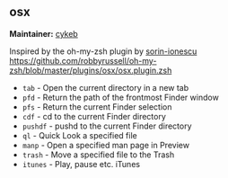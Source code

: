 osx
---

**Maintainer:** [cykeb](https://github.com/CYKEB)

Inspired by the oh-my-zsh plugin by [sorin-ionescu](https://github.com/sorin-ionescu)
https://github.com/robbyrussell/oh-my-zsh/blob/master/plugins/osx/osx.plugin.zsh

- `tab` - Open the current directory in a new tab
- `pfd` - Return the path of the frontmost Finder window
- `pfs` - Return the current Finder selection
- `cdf` - cd to the current Finder directory
- `pushdf` - pushd to the current Finder directory
- `ql` - Quick Look a specified file
- `manp` - Open a specified man page in Preview
- `trash` - Move a specified file to the Trash
- `itunes` - Play, pause etc. iTunes
